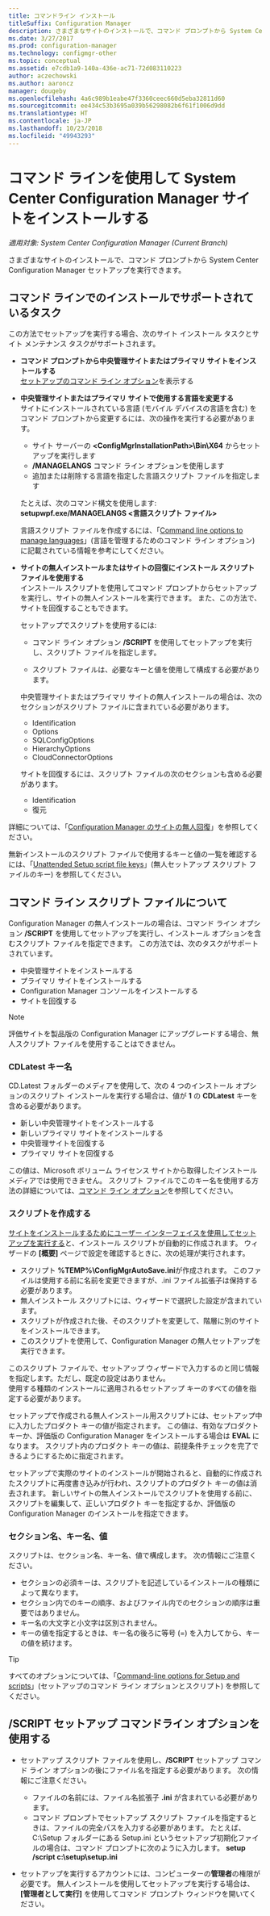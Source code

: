 ```yaml
---
title: コマンドライン インストール
titleSuffix: Configuration Manager
description: さまざまなサイトのインストールで、コマンド プロンプトから System Center Configuration Manager セットアップを実行する方法について説明します。
ms.date: 3/27/2017
ms.prod: configuration-manager
ms.technology: configmgr-other
ms.topic: conceptual
ms.assetid: e7cdb1a9-140a-436e-ac71-72d083110223
author: aczechowski
ms.author: aaroncz
manager: dougeby
ms.openlocfilehash: 4a6c989b1eabe47f3360ceec660d5eba32811d60
ms.sourcegitcommit: ee434c53b3695a039b56298082b6f61f1006d9dd
ms.translationtype: HT
ms.contentlocale: ja-JP
ms.lasthandoff: 10/23/2018
ms.locfileid: "49943293"
---
```

# <a name="use-a-command-line-to-install-system-center-configuration-manager-sites"></a>コマンド ラインを使用して System Center Configuration Manager サイトをインストールする

*適用対象: System Center Configuration Manager (Current Branch)*

 さまざまなサイトのインストールで、コマンド プロンプトから System Center Configuration Manager セットアップを実行できます。

## <a name="supported-tasks-for-command-line-installations"></a>コマンド ラインでのインストールでサポートされているタスク
 この方法でセットアップを実行する場合、次のサイト インストール タスクとサイト メンテナンス タスクがサポートされます。

-   **コマンド プロンプトから中央管理サイトまたはプライマリ サイトをインストールする**  
  [セットアップのコマンド ライン オプション](../../../../core/servers/deploy/install/command-line-options-for-setup.md)を表示する

-  **中央管理サイトまたはプライマリ サイトで使用する言語を変更する**  
    サイトにインストールされている言語 (モバイル デバイスの言語を含む) をコマンド プロンプトから変更するには、次の操作を実行する必要があります。  

     -   サイト サーバーの **&lt;ConfigMgrInstallationPath\>\Bin\X64** からセットアップを実行します
     -   **/MANAGELANGS** コマンド ライン オプションを使用します
     -   追加または削除する言語を指定した言語スクリプト ファイルを指定します  

    たとえば、次のコマンド構文を使用します: **setupwpf.exe/MANAGELANGS &lt;言語スクリプト ファイル\>**  

    言語スクリプト ファイルを作成するには、「[Command line options to manage languages](../../../../core/servers/deploy/install/command-line-options-for-setup.md#bkmk_Lang)」(言語を管理するためのコマンド ライン オプション) に記載されている情報を参考にしてください。  

-  **サイトの無人インストールまたはサイトの回復にインストール スクリプト ファイルを使用する**  
    インストール スクリプトを使用してコマンド プロンプトからセットアップを実行し、サイトの無人インストールを実行できます。 また、この方法で、サイトを回復することもできます。    

    セットアップでスクリプトを使用するには:  

    -   コマンド ライン オプション **/SCRIPT** を使用してセットアップを実行し、スクリプト ファイルを指定します。  

    -   スクリプト ファイルは、必要なキーと値を使用して構成する必要があります。  

    中央管理サイトまたはプライマリ サイトの無人インストールの場合は、次のセクションがスクリプト ファイルに含まれている必要があります。  

    -   Identification    
    -   Options    
    -   SQLConfigOptions    
      -   HierarchyOptions    
    -   CloudConnectorOptions   

    サイトを回復するには、スクリプト ファイルの次のセクションも含める必要があります。  

    -   Identification  
    -   復元

詳細については、「[Configuration Manager のサイトの無人回復](/sccm/protect/understand/unattended-recovery)」を参照してください。  

無新インストールのスクリプト ファイルで使用するキーと値の一覧を確認するには、「[Unattended Setup script file keys](../../../../core/servers/deploy/install/command-line-options-for-setup.md#bkmk_Unattended)」(無人セットアップ スクリプト ファイルのキー) を参照してください。  

## <a name="about-the-command-line-script-file"></a>コマンド ライン スクリプト ファイルについて  
 Configuration Manager の無人インストールの場合は、コマンド ライン オプション **/SCRIPT** を使用してセットアップを実行し、インストール オプションを含むスクリプト ファイルを指定できます。 この方法では、次のタスクがサポートされています。  

-   中央管理サイトをインストールする  
-   プライマリ サイトをインストールする  
-   Configuration Manager コンソールをインストールする  
-   サイトを回復する  

> [!NOTE]  
>  評価サイトを製品版の Configuration Manager にアップグレードする場合、無人スクリプト ファイルを使用することはできません。  

### <a name="the-cdlatest-key-name"></a>CDLatest キー名
CD.Latest フォルダーのメディアを使用して、次の 4 つのインストール オプションのスクリプト インストールを実行する場合は、値が **1** の **CDLatest** キーを含める必要があります。
- 新しい中央管理サイトをインストールする
- 新しいプライマリ サイトをインストールする
- 中央管理サイトを回復する
- プライマリ サイトを回復する

この値は、Microsoft ボリューム ライセンス サイトから取得したインストール メディアでは使用できません。
スクリプト ファイルでこのキー名を使用する方法の詳細については、[コマンド ライン オプション](/sccm/core/servers/deploy/install/command-line-options-for-setup)を参照してください。



### <a name="create-the-script"></a>スクリプトを作成する
[サイトをインストールするためにユーザー インターフェイスを使用してセットアップを実行する](../../../../core/servers/deploy/install/use-the-setup-wizard-to-install-sites.md)と、インストール スクリプトが自動的に作成されます。  ウィザードの **[概要]** ページで設定を確認するときに、次の処理が実行されます。  

-   スクリプト **%TEMP%\ConfigMgrAutoSave.ini**が作成されます。  このファイルは使用する前に名前を変更できますが、.ini ファイル拡張子は保持する必要があります。  
-   無人インストール スクリプトには、ウィザードで選択した設定が含まれています。  
-   スクリプトが作成された後、そのスクリプトを変更して、階層に別のサイトをインストールできます。  
-   このスクリプトを使用して、Configuration Manager の無人セットアップを実行できます。  

このスクリプト ファイルで、セットアップ ウィザードで入力するのと同じ情報を指定します。ただし、既定の設定はありません。   
使用する種類のインストールに適用されるセットアップ キーのすべての値を指定する必要があります。   

セットアップで作成される無人インストール用スクリプトには、セットアップ中に入力したプロダクト キーの値が指定されます。 この値は、有効なプロダクト キーか、評価版の Configuration Manager をインストールする場合は **EVAL** になります。 スクリプト内のプロダクト キーの値は、前提条件チェックを完了できるようにするために指定されます。   

セットアップで実際のサイトのインストールが開始されると、自動的に作成されたスクリプトに再度書き込みが行われ、スクリプトのプロダクト キーの値は消去されます。 新しいサイトの無人インストールでスクリプトを使用する前に、スクリプトを編集して、正しいプロダクト キーを指定するか、評価版の Configuration Manager のインストールを指定できます。  

### <a name="section-names-key-names-and-values"></a>セクション名、キー名、値
スクリプトは、セクション名、キー名、値で構成します。 次の情報にご注意ください。
-   セクションの必須キーは、スクリプトを記述しているインストールの種類によって異なります。
-   セクション内でのキーの順序、およびファイル内でのセクションの順序は重要ではありません。     
-   キー名の大文字と小文字は区別されません。  
-   キーの値を指定するときは、キー名の後ろに等号 (=) を入力してから、キーの値を続けます。    

> [!TIP]  
>  すべてのオプションについては、「[Command-line options for Setup and scripts](../../../../core/servers/deploy/install/command-line-options-for-setup.md)」(セットアップのコマンド ライン オプションとスクリプト) を参照してください。  

## <a name="use-the-script-setup-command-line-option"></a>/SCRIPT セットアップ コマンドライン オプションを使用する

-   セットアップ スクリプト ファイルを使用し、**/SCRIPT** セットアップ コマンド ライン オプションの後にファイル名を指定する必要があります。 次の情報にご注意ください。   
    -   ファイルの名前には、ファイル名拡張子 **.ini** が含まれている必要があります。  
    -   コマンド プロンプトでセットアップ スクリプト ファイルを指定するときは、ファイルの完全パスを入力する必要があります。 たとえば、C:\Setup フォルダーにある Setup.ini というセットアップ初期化ファイルの場合は、コマンド プロンプトに次のように入力します。 **setup /script c:\setup\setup.ini**  

-   セットアップを実行するアカウントには、コンピューターの**管理者**の権限が必要です。 無人インストールを使用してセットアップを実行する場合は、**[管理者として実行]** を使用してコマンド プロンプト ウィンドウを開いてください。   
